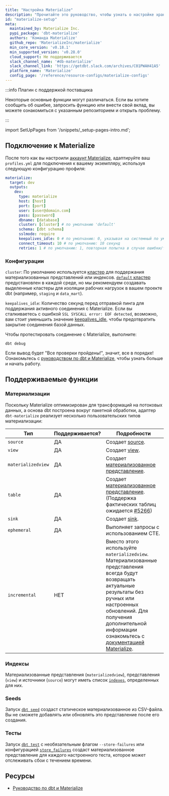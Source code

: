 ```yaml
---
title: "Настройка Materialize"
description: "Прочитайте это руководство, чтобы узнать о настройке хранилища Materialize в dbt."
id: "materialize-setup"
meta:
  maintained_by: Materialize Inc.
  pypi_package: 'dbt-materialize'
  authors: 'Команда Materialize'
  github_repo: 'MaterializeInc/materialize'
  min_core_version: 'v0.18.1'
  min_supported_version: 'v0.28.0'
  cloud_support: Не поддерживается
  slack_channel_name: '#db-materialize'
  slack_channel_link: 'https://getdbt.slack.com/archives/C01PWAH41A5'
  platform_name: 'Materialize'
  config_page: '/reference/resource-configs/materialize-configs'
---
```


:::info Плагин с поддержкой поставщика

Некоторые основные функции могут различаться. Если вы хотите сообщить об ошибке, запросить функцию или внести свой вклад, вы можете ознакомиться с указанным репозиторием и открыть проблему.

:::

import SetUpPages from '/snippets/_setup-pages-intro.md';

<SetUpPages meta={frontMatter.meta} />

## Подключение к Materialize

После того как вы настроили [аккаунт Materialize](https://materialize.com/register/), адаптируйте ваш `profiles.yml` для подключения к вашему экземпляру, используя следующую конфигурацию профиля:

<File name='~/.dbt/profiles.yml'>

```yaml
materialize:
  target: dev
  outputs:
    dev:
      type: materialize
      host: [host]
      port: [port]
      user: [user@domain.com]
      pass: [password]
      dbname: [database]
      cluster: [cluster] # по умолчанию 'default'
      schema: [dbt schema]
      sslmode: require
      keepalives_idle: 0 # по умолчанию: 0, указывая на системный по умолчанию
      connect_timeout: 10 # по умолчанию: 10 секунд
      retries: 1 # по умолчанию: 1, повторная попытка в случае ошибки/таймаута при открытии соединений
```

</File>

### Конфигурации

`cluster`: По умолчанию используется [кластер](https://materialize.com/docs/overview/key-concepts/#clusters) для поддержания материализованных представлений или индексов. [`default` кластер](https://materialize.com/docs/sql/show-clusters/#default-cluster) предустановлен в каждой среде, но мы рекомендуем создавать выделенные кластеры для изоляции рабочих нагрузок в вашем проекте dbt (например, `staging` и `data_mart`).

`keepalives_idle`: Количество секунд перед отправкой пинга для поддержания активного соединения с Materialize. Если вы сталкиваетесь с ошибкой `SSL SYSCALL error: EOF detected`, возможно, вам стоит уменьшить значение [keepalives_idle](https://docs.getdbt.com/reference/warehouse-setups/postgres-setup#keepalives_idle), чтобы предотвратить закрытие соединения базой данных.

Чтобы протестировать соединение с Materialize, выполните:

```
dbt debug
```

Если вывод будет "Все проверки пройдены!", значит, все в порядке! Ознакомьтесь с [руководством по dbt и Materialize](https://materialize.com/docs/guides/dbt/), чтобы узнать больше и начать работу.

## Поддерживаемые функции

### Материализации

Поскольку Materialize оптимизирован для трансформаций на потоковых данных, а основа dbt построена вокруг пакетной обработки, адаптер `dbt-materialize` реализует несколько пользовательских типов материализации:

Тип | Поддерживается? | Подробности
-----|----------------|----------------
`source` | ДА | Создает [source](https://materialize.com/docs/sql/create-source/).
`view` | ДА | Создает [view](https://materialize.com/docs/sql/create-view/#main).
`materializedview` | ДА | Создает [материализованное представление](https://materialize.com/docs/sql/create-materialized-view/#main).
`table` | ДА | Создает [материализованное представление](https://materialize.com/docs/sql/create-materialized-view/#main). (Поддержка фактических таблиц ожидается [#5266](https://github.com/MaterializeInc/materialize/issues/5266))
`sink` | ДА | Создает [sink](https://materialize.com/docs/sql/create-sink/#main).
`ephemeral` | ДА | Выполняет запросы с использованием <Term id="cte">CTE</Term>.
`incremental` | НЕТ | Вместо этого используйте <Term id="materialization" /> `materializedview`. Материализованные представления всегда будут возвращать актуальные результаты без ручных или настроенных обновлений. Для получения дополнительной информации ознакомьтесь с [документацией Materialize](https://materialize.com/docs/).

### Индексы

Материализованные представления (`materializedview`), представления (`view`) и источники (`source`) могут иметь список [`indexes`](/reference/resource-configs/materialize-configs#indexes), определенных для них.

### Seeds

Запуск [`dbt seed`](/reference/commands/seed) создаст статическое материализованное <Term id="view" /> из CSV-файла. Вы не сможете добавлять или обновлять это представление после его создания.

### Тесты

Запуск [`dbt test`](/reference/commands/test) с необязательным флагом `--store-failures` или конфигурацией [`store_failures`](/reference/resource-configs/store_failures) создаст материализованное представление для каждого настроенного теста, которое может отслеживать сбои с течением времени.

## Ресурсы

- [Руководство по dbt и Materialize](https://materialize.com/docs/guides/dbt/)